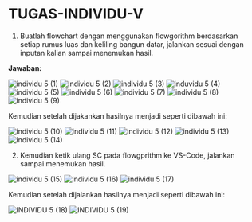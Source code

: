 # TUGAS-INDIVIDU-V

1. Buatlah flowchart dengan menggunakan flowgorithm berdasarkan setiap rumus luas dan keliling bangun datar, jalankan sesuai dengan inputan kalian sampai menemukan hasil.


**Jawaban:**

![individu 5 (1)](https://user-images.githubusercontent.com/93033802/139867989-541edb8c-06a1-4e8e-845a-a20326cac874.png)
![individu 5 (2)](https://user-images.githubusercontent.com/93033802/139868173-d7aad99a-e1c5-48f7-8c44-a7ce4ce59654.png)
![individu 5 (3)](https://user-images.githubusercontent.com/93033802/139868224-cfb1eefb-d98e-4cf8-afa8-9a05436818e4.png)
![induvidu 5 (4)](https://user-images.githubusercontent.com/93033802/139868360-567684ab-52ff-4b45-9720-ed4164136ad4.png)
![individu 5 (5)](https://user-images.githubusercontent.com/93033802/139868416-efef5dc6-2a7f-432a-b5b1-25e92d28339a.png)
![individu 5 (6)](https://user-images.githubusercontent.com/93033802/139868488-b5903f52-1042-4294-8d6b-955730b902ac.png)
![individu 5 (7)](https://user-images.githubusercontent.com/93033802/139868535-9b3921de-9fe8-4550-a43a-afa409b06775.png)
![individu 5 (8)](https://user-images.githubusercontent.com/93033802/139868577-4c8db5c9-5fb3-4a56-950d-0b86e2d51aa7.png)
![individu 5 (9)](https://user-images.githubusercontent.com/93033802/139868624-492d47cc-1b0c-4d05-ac2b-51a0be05bf80.png)

Kemudian setelah dijakankan hasilnya menjadi seperti dibawah ini:

![individu 5 (10)](https://user-images.githubusercontent.com/93033802/139868962-4fe8aa6b-525d-454c-a8ea-c059cdd45150.png)
![individu 5 (11)](https://user-images.githubusercontent.com/93033802/139869010-5f1084b0-e17b-4e06-8e3c-6fff7b5fee13.png)
![individu 5 (12)](https://user-images.githubusercontent.com/93033802/139869038-8afa329b-93ef-4293-9238-52f2530f8113.png)
![individu 5 (13)](https://user-images.githubusercontent.com/93033802/139869103-21038168-0cea-4ea6-8464-a3fe2cb808cf.png)
![individu 5 (14)](https://user-images.githubusercontent.com/93033802/139869133-1c7d8985-4f4e-4acc-978b-96d86f4254d3.png)

2. Kemudian ketik ulang SC pada flowgprithm ke VS-Code, jalankan sampai menemukan hasil.

![individu 5 (15)](https://user-images.githubusercontent.com/93033802/139869359-c9bd0047-5411-4b3a-8292-96618f1076c3.png)
![individu 5 (16)](https://user-images.githubusercontent.com/93033802/139869437-d92d52c7-bc4a-4ab6-917b-f1c4a3c86ad7.png)
![individu 5 (17)](https://user-images.githubusercontent.com/93033802/139869464-f4acd7c1-7b89-4e5a-bd48-6f024fa8d795.png)

Kemudian setelah dijalankan hasilnya menjadi seperti dibawah ini:

![INDIVIDU 5 (18)](https://user-images.githubusercontent.com/93033802/139869690-63d1aaa7-c8fd-48e8-9b68-2f962a76280d.png)
![INDIVIDU 5 (19)](https://user-images.githubusercontent.com/93033802/139869718-a86de89e-c4e5-47c3-b5b4-186017d6781c.png)























